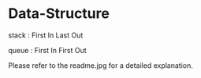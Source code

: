# Data-Structure

stack : First In Last Out

queue : First In First Out

Please refer to the readme.jpg for a detailed explanation.
